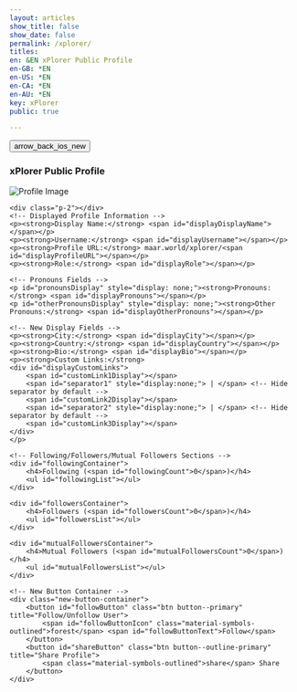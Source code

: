 ```yaml
---
layout: articles
show_title: false
show_date: false
permalink: /xplorer/
titles:
en: &EN xPlorer Public Profile
en-GB: *EN
en-US: *EN
en-CA: *EN
en-AU: *EN
key: xPlorer
public: true

---
```


<div class="p-5"></div>

<div class="form-container">
<div class="button-container">
    <div class="back-button-container">
        <a href="/voyage" title="Back to Voyage">
            <button id="backButton" class="btn button--outline-primary button--circle">
                <span class="material-symbols-outlined">arrow_back_ios_new</span>
            </button>
        </a>
    </div>
</div>

<h3>xPlorer Public Profile</h3>
<div class="p-2"></div>

<div id="profileView">
    <!-- Profile Image Display -->
    <div id="profileImagePreviewContainer">
        <img id="profileImagePreview" src="" alt="Profile Image">
    </div>

    <div class="p-2"></div>
    <!-- Displayed Profile Information -->
    <p><strong>Display Name:</strong> <span id="displayDisplayName"></span></p>
    <p><strong>Username:</strong> <span id="displayUsername"></span></p>
    <p><strong>Profile URL:</strong> maar.world/xplorer/<span id="displayProfileURL"></span></p>
    <p><strong>Role:</strong> <span id="displayRole"></span></p>

    <!-- Pronouns Fields -->
    <p id="pronounsDisplay" style="display: none;"><strong>Pronouns:</strong> <span id="displayPronouns"></span></p>
    <p id="otherPronounsDisplay" style="display: none;"><strong>Other Pronouns:</strong> <span id="displayOtherPronouns"></span></p>

    <!-- New Display Fields -->
    <p><strong>City:</strong> <span id="displayCity"></span></p>
    <p><strong>Country:</strong> <span id="displayCountry"></span></p>
    <p><strong>Bio:</strong> <span id="displayBio"></span></p>
    <p><strong>Custom Links:</strong>
    <div id="displayCustomLinks">
        <span id="customLink1Display"></span>
        <span id="separator1" style="display:none;"> | </span> <!-- Hide separator by default -->
        <span id="customLink2Display"></span>
        <span id="separator2" style="display:none;"> | </span> <!-- Hide separator by default -->
        <span id="customLink3Display"></span>
    </div>
    </p>

    <!-- Following/Followers/Mutual Followers Sections -->
    <div id="followingContainer">
        <h4>Following (<span id="followingCount">0</span>)</h4>
        <ul id="followingList"></ul>
    </div>

    <div id="followersContainer">
        <h4>Followers (<span id="followersCount">0</span>)</h4>
        <ul id="followersList"></ul>
    </div>

    <div id="mutualFollowersContainer">
        <h4>Mutual Followers (<span id="mutualFollowersCount">0</span>)</h4>
        <ul id="mutualFollowersList"></ul>
    </div>

    <!-- New Button Container -->
    <div class="new-button-container">
        <button id="followButton" class="btn button--primary" title="Follow/Unfollow User">
            <span id="followButtonIcon" class="material-symbols-outlined">forest</span> <span id="followButtonText">Follow</span>
        </button>
        <button id="shareButton" class="btn button--outline-primary" title="Share Profile">
            <span class="material-symbols-outlined">share</span> Share
        </button>
    </div>
</div>
</div>
<script>
document.addEventListener('DOMContentLoaded', function() {
const urlParams = new URLSearchParams(window.location.search);
const username = urlParams.get('username');
const loggedInUserId = localStorage.getItem('userId');
const loggedUsername = localStorage.getItem('username');

if (!username) {
    document.getElementById('profileView').innerHTML = '<p style="color:red;">Profile not found. Please provide a valid username.</p>';
    return;
}

// Log the initial username and loggedInUserId for debugging
console.log('Initial Username:', username);
console.log('Logged in User ID:', loggedInUserId);
console.log('Logged in User ID:', loggedUsername);

// Fetch the public profile data using the correct route
console.log(`Fetching public profile data for username: ${username}`);
fetch(`http://media.maar.world:3001/api/getPublicProfile?username=${username}`)
    .then(response => {
        console.log('Response from public profile fetch:', response);
        return response.json();
    })
    .then(data => {
        console.log('Received public user data:', data);

        if (!data || data.error) {
            document.getElementById('profileView').innerHTML = '<p style="color:red;">Profile not found.</p>';
            return;
        }

        document.getElementById('displayDisplayName').innerText = data.displayName || 'Not provided';
        document.getElementById('displayUsername').innerText = data.username || 'Not provided';
        document.getElementById('displayProfileURL').innerText = username || 'Not provided';
        document.getElementById('displayRole').innerText = data.role || 'Not provided';

        const profileUrl = `https://maar.world/xplorer/?username=${username}`;
        const userId = data.userId; // Ensure `userId` is correctly set from the fetched data

        if (data.profileImage) {
            const profileImageUrl = `https://media.maar.world${data.profileImage}`;
            document.getElementById('profileImagePreview').src = profileImageUrl;
            document.getElementById('profileImagePreview').style.display = 'block';
        }

        document.getElementById('displayCity').innerText = data.city || 'Not provided';
        document.getElementById('displayCountry').innerText = data.country || 'Not provided';
        document.getElementById('displayBio').innerText = data.bio || 'Not provided';

        const customLinks = data.customLinks || [];
        if (customLinks[0]) document.getElementById('customLink1Display').innerHTML = `<a href="${customLinks[0]}" target="_blank">${customLinks[0]}</a>`;
        if (customLinks[1]) document.getElementById('customLink2Display').innerHTML = `<a href="${customLinks[1]}" target="_blank">${customLinks[1]}</a>`;
        if (customLinks[2]) document.getElementById('customLink3Display').innerHTML = `<a href="${customLinks[2]}" target="_blank">${customLinks[2]}</a>`;

    // Fetching following users
    fetch(`http://media.maar.world:3001/api/userRelationships/following/${username}`)
        .then(response => response.json())
        .then(followingData => {
            const followingList = document.getElementById('followingList');
            if (followingData && Array.isArray(followingData)) {
                followingList.innerHTML = followingData.length > 0 
                    ? followingData.map(following => {
                        return `
                        <li class="user-list-item">
                            <div class="user-profile-pic">
                                <img src="https://media.maar.world${following?.user?.profileImage || '/default_profile.png'}" alt="${following?.user?.username}">
                            </div>
                            <div class="user-details">
                                <div class="user-display-name">${following?.user?.displayName || 'Unknown'}</div>
                                <div class="user-username">
                                    <a href="/xplorer/?username=${following?.user?.username}" target="_self">
                                        @${following?.user?.username || 'Unknown'}
                                    </a>
                                </div>
                            </div>
                        </li>`;
                    }).join('')
                    : '<li>No following users.</li>';
                document.getElementById('followingCount').innerText = followingData.length;
            }
        });

    // Fetching followers
    fetch(`http://media.maar.world:3001/api/userRelationships/followers/${username}`)
        .then(response => response.json())
        .then(followersData => {
            const followersList = document.getElementById('followersList');
            if (followersData && Array.isArray(followersData)) {
                followersList.innerHTML = followersData.length > 0 
                    ? followersData.map(follower => {
                        return `
                        <li class="user-list-item">
                            <div class="user-profile-pic">
                                <img src="https://media.maar.world${follower?.user?.profileImage || '/default_profile.png'}" alt="${follower?.user?.username}">
                            </div>
                            <div class="user-details">
                                <div class="user-display-name">${follower?.user?.displayName || 'Unknown'}</div>
                                <div class="user-username">
                                    <a href="/xplorer/?username=${follower?.user?.username}" target="_self">
                                        @${follower?.user?.username || 'Unknown'}
                                    </a>
                                </div>
                            </div>
                        </li>`;
                    }).join('')
                    : '<li>No followers.</li>';
                document.getElementById('followersCount').innerText = followersData.length;
            }
        });

    // Fetching mutual followers
    fetch(`http://media.maar.world:3001/api/userRelationships/mutualFollowers/${loggedUsername}/${username}`)
        .then(response => response.json())
        .then(mutualFollowersData => {
            const mutualFollowersList = document.getElementById('mutualFollowersList');
            if (mutualFollowersData && mutualFollowersData.isMutual) {
                mutualFollowersList.innerHTML = mutualFollowersData.mutualFollowers.map(mutualFollower => {
                    return `
                    <li class="user-list-item">
                        <div class="user-profile-pic">
                            <img src="https://media.maar.world${mutualFollower?.user?.profileImage || '/default_profile.png'}" alt="${mutualFollower?.user?.username}">
                        </div>
                        <div class="user-details">
                            <div class="user-display-name">${mutualFollower?.user?.displayName || 'Unknown'}</div>
                            <div class="user-username">
                                <a href="/xplorer/?username=${mutualFollower?.user?.username}" target="_self">
                                    @${mutualFollower?.user?.username || 'Unknown'}
                                </a>
                            </div>
                        </div>
                    </li>`;
                }).join('');
                document.getElementById('mutualFollowersCount').innerText = mutualFollowersData.mutualFollowers.length;
            } else {
                mutualFollowersList.innerHTML = '<li>No mutual followers.</li>';
                document.getElementById('mutualFollowersCount').innerText = '0';
            }
        });

        // Check follow/unfollow status
        console.log(`Checking follow status between loggedUsername: ${loggedUsername} and username: ${username}`);
        fetch(`http://media.maar.world:3001/api/userRelationships/checkFollowStatus`, {
            method: 'POST',
            headers: {
                'Content-Type': 'application/json',
            },
            body: JSON.stringify({ followerUsername: loggedUsername, followingUsername: username })
        })
        .then(response => {
            console.log('Response from follow status check:', response);
            if (!response.ok) throw new Error('Failed to check follow status');
            return response.json();
        })
        .then(statusData => {
            console.log('Follow status data:', statusData);
            let isFollowing = statusData.isFollowing;

            function updateFollowButton() {
                const followButtonText = document.getElementById('followButtonText');
                const followButtonIcon = document.getElementById('followButtonIcon');
                followButtonText.innerText = isFollowing ? 'Unfollow' : 'Follow';
                followButtonIcon.innerText = isFollowing ? 'park' : 'forest'; // Icons for follow/unfollow
            }

            document.getElementById('followButton').addEventListener('click', function() {
                const url = isFollowing ? 'unfollow' : 'follow';
                const endpoint = `http://media.maar.world:3001/api/userRelationships/${url}`;

                console.log(`Sending follow/unfollow request: ${url} for loggedUsername: ${loggedUsername} and username: ${username}`);
                fetch(endpoint, {
                    method: 'POST',
                    headers: {
                        'Content-Type': 'application/json',
                    },
                    body: JSON.stringify({ followerUsername: loggedUsername, followingUsername: username }),
                })
                .then(response => {
                    console.log('Response from follow/unfollow request:', response);
                    if (!response.ok) throw new Error('Failed to update follow status');
                    return response.json();
                })
                .then(data => {
                    console.log('Follow/unfollow update data:', data);
                    if (data.message === 'Followed successfully' || data.message === 'Unfollowed successfully') {
                        isFollowing = !isFollowing;
                        updateFollowButton();

                        // Update Following and Followers counts
                        fetch(`http://media.maar.world:3001/api/userRelationships/following/${username}`)
                            .then(response => response.json())
                            .then(followingData => {
                                document.getElementById('followingCount').innerText = followingData.length;
                            });

                        fetch(`http://media.maar.world:3001/api/userRelationships/followers/${username}`)
                            .then(response => response.json())
                            .then(followersData => {
                                document.getElementById('followersCount').innerText = followersData.length;
                            });

                        fetch(`http://media.maar.world:3001/api/userRelationships/mutualFollowers/${loggedUsername}/${username}`)
                            .then(response => response.json())
                            .then(mutualFollowersData => {
                                document.getElementById('mutualFollowersCount').innerText = mutualFollowersData.isMutual ? 1 : 0;
                            });
                    } else {
                        console.error('Error:', data.message);
                    }
                })
                .catch(error => console.error('Error:', error));
            });

            updateFollowButton();
        })
        .catch(error => console.error('Error checking follow status:', error));

        // Share button logic
        document.getElementById('shareButton').addEventListener('click', function() {
            const tempInput = document.createElement('input');
            tempInput.value = profileUrl;
            document.body.appendChild(tempInput);
            tempInput.select();
            document.execCommand('copy');
            document.body.removeChild(tempInput);
            alert('Profile URL copied to clipboard');
        });

    })
    .catch(error => console.error('Error fetching public user data:', error));
});
</script>
